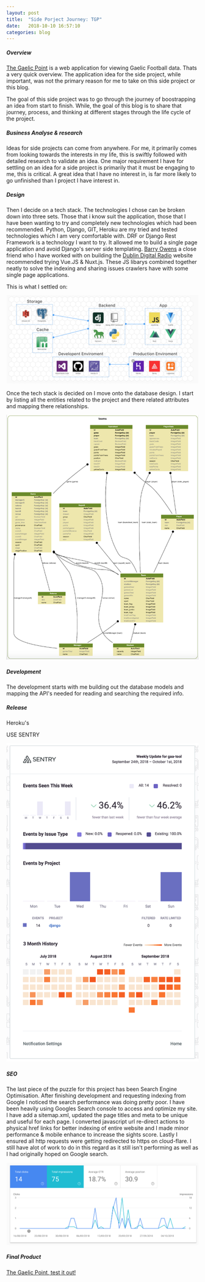 ```yaml
---
layout: post
title:  "Side Porject Journey: TGP"
date:   2018-10-10 16:57:10
categories: blog
---
```


##### Overview

 [The Gaelic Point](https://www.thegaelicpoint.ie) is a web application for viewing Gaelic Football data. Thats a very quick overview.  The application idea for the side project, while important, was not the primary reason for me to take on this side project or this blog. 

The goal of this side project was to go through the journey of boostrapping an idea from start to finish. While, the goal of this blog is to share that journey, process, and thinking at different stages through the life cycle of the project.
 
##### Business Analyse & research 

Ideas for side projects can come from anywhere. For me, it primarily comes from looking towards the interests in my life, this is swiftly followed with detailed research to validate an idea. One major requirement I have for settling on an idea for a side project is primarily that it must be engaging to me, this is critical. A great idea that I have no interest in, is far more likely to go unfinished than I project I have interest in. 

##### Design

Then I decide on a tech stack.  The technologies I chose can be broken down into three sets. Those that i know suit the application, those that I have been wanting to try and completely new technologies which had been recommended. Python, Django, GIT, Heroku are my tried and tested technologies which I am very comfortable with. DRF or Django Rest Framework is a technology I want to try. It allowed me to build a single page application and avoid Django's server side templating. [Barry Owens](http://www.barryowens.net/) a close friend who I have worked with on building the [Dublin Digital Radio](https://listen.dublindigitalradio.com/)  website recommended trying Vue.JS & Nuxt.js. These JS libarys combined together neatly to solve the indexing and sharing issues crawlers have with some single page applications.

This is what I settled on:

<div class="honeycombpic">
<img src="https://github.com/bawn92/bawn92.github.io/blob/master/assets/img/system-arch.png?raw=true"/>
</div>




Once the tech stack is decided on I move onto the database design. I start by listing all the entities related to the project and there related attributes and mapping there relationships.


<div class="honeycombpic-long">
<img src="https://github.com/bawn92/bawn92.github.io/blob/master/assets/img/database-design.png?raw=true"/>
</div>

##### Development

The development starts with me building out the database models and mapping the API's needed for reading and searching the required info.




##### Release

Heroku's 



USE SENTRY



<div class="honeycombpic-long">
<img src="https://github.com/bawn92/bawn92.github.io/blob/master/assets/img/sentry.png?raw=true"/>
</div>

##### SEO

The last piece of the puzzle for this project has been Search Engine Optimisation. After finishing development and requesting indexing from Google I noticed the search performance was doing pretty poor. I have been heavily using Googles Search console to access and optimize my site. I have add a sitemap.xml, updated the page titles and meta to be unique and useful for each page. I converted javascript url re-direct actions to physical href links for better indexing of entire website and I made minor performance & mobile enhance to increase the sights score. Lastly I ensured all http requests were getting redirected to https on cloud-flare. I still have alot of work to do in this regard as it still isn't performing  as well as I had originally hoped on Google search.


<div class="honeycombpic">
<img src="https://github.com/bawn92/bawn92.github.io/blob/master/assets/img/google-console.png?raw=true"/>
</div>


##### Final Product


 [The Gaelic Point, test it out! ](https://www.thegaelicpoint.ie)





